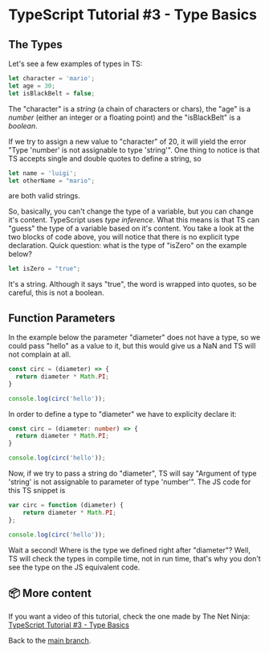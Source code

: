 # TypeScript Tutorial #3 - Type Basics

## The Types
Let's see a few examples of types in TS:
```ts
let character = 'mario';
let age = 30;
let isBlackBelt = false;
```
The "character" is a <i>string</i> (a chain of characters or chars), the "age" is a <i>number</i> (either an integer or a floating point) and the "isBlackBelt" is a <i>boolean</i>.

If we try to assign a new value to "character" of 20, it will yield the error "Type 'number' is not assignable to type 'string'". One thing to notice is that TS accepts single and double quotes to define a string, so 
```ts
let name = 'luigi';
let otherName = "mario";
```
are both valid strings.

So, basically, you can't change the type of a variable, but you can change it's content.
TypeScript uses <i>type inference</i>. What this means is that TS can "guess" the type of a variable based on it's content. You take a look at the two blocks of code above, you will notice that there is no explicit type declaration.
Quick question: what is the type of "isZero" on the example below?
```ts
let isZero = "true";
```
It's a string. Although it says "true", the word is wrapped into quotes, so be careful, this is not a boolean.

## Function Parameters
In the example below the parameter "diameter" does not have a type, so we could pass "hello" as a value to it, but this would give us a NaN and TS will not complain at all.
```ts
const circ = (diameter) => {
  return diameter * Math.PI;
}

console.log(circ('hello'));
```
In order to define a type to "diameter" we have to explicity declare it:
```ts
const circ = (diameter: number) => {
  return diameter * Math.PI;
}

console.log(circ('hello'));
```
Now, if we try to pass a string do "diameter", TS will say "Argument of type 'string' is not assignable to parameter of type 'number'". The JS code for this TS snippet is
```js
var circ = function (diameter) {
    return diameter * Math.PI;
};

console.log(circ('hello'));
```
Wait a second! Where is the type we defined right after "diameter"? Well, TS will check the types in compile time, not in run time, that's why you don't see the type on the JS equivalent code.

## 📦 More content
If you want a video of this tutorial, check the one made by The Net Ninja: [TypeScript Tutorial #3 - Type Basics](https://www.youtube.com/watch?v=0DzDqtcxnz0&list=PL4cUxeGkcC9gUgr39Q_yD6v-bSyMwKPUI&index=3)


Back to the [main branch](https://github.com/Henrique-Peixoto/typescript-the-net-ninja).
